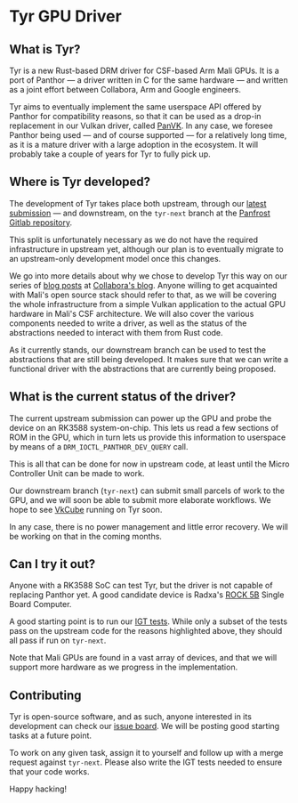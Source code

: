 # Tyr GPU Driver

## What is Tyr?

Tyr is a new Rust-based DRM driver for CSF-based Arm Mali GPUs. It is a port of
Panthor — a driver written in C for the same hardware — and written as a joint
effort between Collabora, Arm and Google engineers.

Tyr aims to eventually implement the same userspace API offered by Panthor for
compatibility reasons, so that it can be used as a drop-in replacement in our
Vulkan driver, called
[PanVK](https://gitlab.freedesktop.org/mesa/mesa/-/tree/main/src/panfrost/vulkan?ref_type=heads).
In any case, we foresee Panthor being used — and of course supported — for a
relatively long time, as it is a mature driver with a large adoption in the
ecosystem. It will probably take a couple of years for Tyr to fully pick up.

## Where is Tyr developed?

The development of Tyr takes place both upstream, through our [latest
submission](https://lore.kernel.org/rust-for-linux/20250627-tyr-v1-1-cb5f4c6ced46@collabora.com/)
— and downstream, on the `tyr-next` branch at the [Panfrost Gitlab
repository](https://gitlab.freedesktop.org/panfrost/linux).

This split is unfortunately necessary as we do not have the required
infrastructure in upstream yet, although our plan is to eventually migrate to
an upstream-only development model once this changes.

We go into more details about why we chose to develop Tyr this way on our
series of [blog
posts](https://www.collabora.com/news-and-blog/news-and-events/introducing-tyr-a-new-rust-drm-driver.html)
at [Collabora's blog](https://www.collabora.com/news-and-blog/). Anyone willing
to get acquainted with Mali's open source stack should refer to that, as we
will be covering the whole infrastructure from a simple Vulkan application to
the actual GPU hardware in Mali's CSF architecture. We will also cover the
various components needed to write a driver, as well as the status of the
abstractions needed to interact with them from Rust code.

As it currently stands, our downstream branch can be used to test the
abstractions that are still being developed. It makes sure that we can write a
functional driver with the abstractions that are currently being proposed.

## What is the current status of the driver?

The current upstream submission can power up the GPU and probe the device on an
RK3588 system-on-chip. This lets us read a few sections of ROM in the GPU,
which in turn lets us provide this information to userspace by means of a
`DRM_IOCTL_PANTHOR_DEV_QUERY` call.

This is all that can be done for now in upstream code, at least until the Micro
Controller Unit can be made to work.

Our downstream branch (`tyr-next`) can submit small parcels of work to the GPU,
and we will soon be able to submit more elaborate workflows. We hope to see
[VkCube](https://github.com/KhronosGroup/Vulkan-Tools) running on Tyr soon.

In any case, there is no power management and little error recovery. We will be
working on that in the coming months.

## Can I try it out?

Anyone with a RK3588 SoC can test Tyr, but the driver is not capable of
replacing Panthor yet. A good candidate device is Radxa's
[ROCK 5B](https://radxa.com/products/rock5/5b/) Single Board Computer.

A good starting point is to run our [IGT
tests](https://gitlab.freedesktop.org/dwlsalmeida/igt-gpu-tools/-/tree/panthor?ref_type=heads).
While only a subset of the tests pass on the upstream code for the reasons
highlighted above, they should all pass if run on `tyr-next`.

Note that Mali GPUs are found in a vast array of devices, and that we will
support more hardware as we progress in the implementation.

## Contributing

Tyr is open-source software, and as such, anyone interested in its development
can check our [issue
board](https://gitlab.freedesktop.org/panfrost/linux/-/issues/?label_name%5B%5D=tyr).
We will be posting good starting tasks at a future point.

To work on any given task, assign it to yourself and follow up with a merge
request against `tyr-next`. Please also write the IGT tests needed to ensure that
your code works.

Happy hacking!
